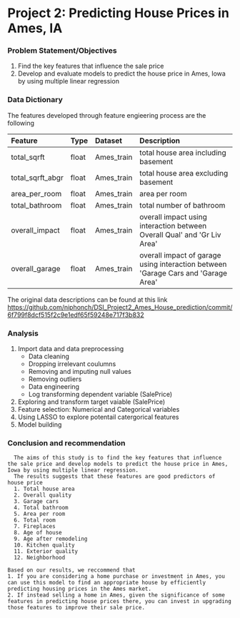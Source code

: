 # Project 2: Predicting House Prices in Ames, IA

### Problem Statement/Objectives

1. Find the key features that influence the sale price 
2. Develop and evaluate models to predict the house price in Ames, Iowa by using multiple linear regression



### Data Dictionary

The features developed through feature engieering process are the following

|Feature|Type|Dataset|Description|
|:--------|:------|:---------|:-------------|
|total_sqrft|float|Ames_train|total house area including basement| 
|total_sqrft_abgr|float|Ames_train| total house area  excluding basement| 
|area_per_room|float|Ames_train|area per room| 
|total_bathroom|float|Ames_train| total number of bathroom | 
|overall_impact|float|Ames_train|overall impact using interaction between Overall Qual' and  'Gr Liv Area'| 
|overall_garage|float|Ames_train|overall impact of garage using interaction between 'Garage Cars and  'Garage Area'| 

The original data descriptions can be found at this link https://github.com/niphonch/DSI_Project2_Ames_House_prediction/commit/6f799f8dcf515f2c9e1edf65f59248e717f3b832

### Analysis

1. Import data and data preprocessing
    * Data cleaning
    * Dropping irrelevant coulumns
    * Removing and imputing null values
    * Removing outliers
    * Data engineering 
    * Log transforming dependent variable (SalePrice)
2. Exploring and transform target vaiable (SalePrice)
3. Feature selection: Numerical and Categorical variables
4. Using LASSO to explore potentail catergorical features
5. Model building


### Conclusion and recommendation

      The aims of this study is to find the key features that influence the sale price and develop models to predict the house price in Ames, Iowa by using multiple linear regression. 
      The results suggests that these features are good predictors of house price
      1. Total house area
      2. Overall quality
      3. Garage cars
      4. Total bathroom
      5. Area per room
      6. Total room
      7. Fireplaces
      8. Age of house
      9. Age after remodeling
      10. Kitchen quality
      11. Exterior quality
      12. Neighborhood

    Based on our results, we reccommend that 
    1. If you are considering a home purchase or investment in Ames, you can use this model to find an appropriate house by efficiently predicting housing prices in the Ames market.
    2. If instead selling a home in Ames, given the significance of some features in predicting house prices there, you can invest in upgrading those features to improve their sale price.


